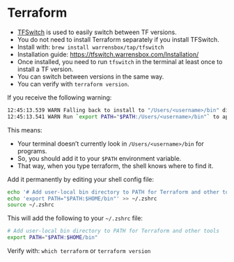 # Terraform

* [TFSwitch](https://tfswitch.warrensbox.com/) is used to easily switch between TF versions.
* You do not need to install Terraform separately if you install TFSwitch.
* Install with: `brew install warrensbox/tap/tfswitch`
* Installation guide: https://tfswitch.warrensbox.com/Installation/
* Once installed, you need to run `tfswitch` in the terminal at least once to install a TF version.
* You can switch between versions in the same way.
* You can verify with `terraform version`.

If you receive the following warning:

```bash
12:45:13.539 WARN Falling back to install to "/Users/<username>/bin" directory  
12:45:13.541 WARN Run `export PATH="$PATH:/Users/<username>/bin"` to append "/Users/<username>/bin/terraform" to $PATH 
```

This means:

* Your terminal doesn’t currently look in `/Users/<username>/bin` for programs.
* So, you should add it to your `$PATH` environment variable.
* That way, when you type terraform, the shell knows where to find it.

Add it permanently by editing your shell config file:

```bash
echo '# Add user-local bin directory to PATH for Terraform and other tools' >> ~/.zshrc
echo 'export PATH="$PATH:$HOME/bin"' >> ~/.zshrc
source ~/.zshrc
```

This will add the following to your `~/.zshrc` file:

```bash
# Add user-local bin directory to PATH for Terraform and other tools
export PATH="$PATH:$HOME/bin"
```

Verify with: `which terraform` or `terraform version`
